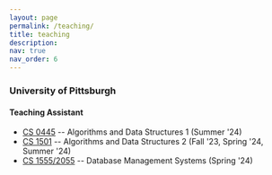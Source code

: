 ```yaml
---
layout: page
permalink: /teaching/
title: teaching
description:
nav: true
nav_order: 6
---
```


### University of Pittsburgh

#### Teaching Assistant

- [CS 0445](https://courses.sci.pitt.edu/courses/view/CS-445) -- Algorithms and Data Structures 1 (Summer '24)
- [CS 1501](https://courses.sci.pitt.edu/courses/view/CS-1501) -- Algorithms and Data Structures 2 (Fall '23, Spring '24, Summer '24)
- [CS 1555/2055](https://courses.sci.pitt.edu/courses/view/CS-1555) -- Database Management Systems (Spring '24)
